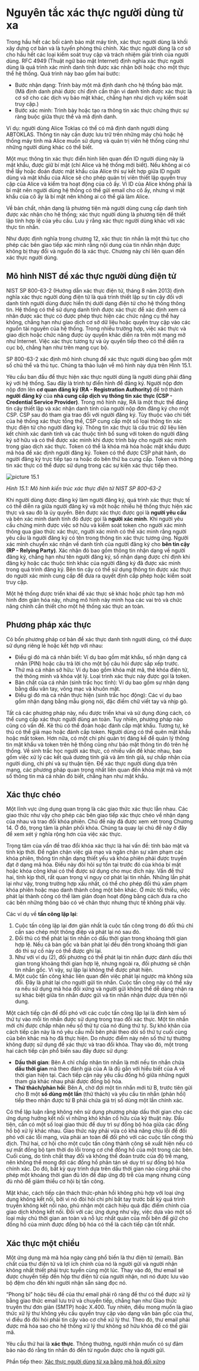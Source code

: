 # Nguyên tắc xác thực người dùng từ xa

Trong hầu hết các bối cảnh bảo mật máy tính, xác thực người dùng là khối xây dựng cơ bản và là tuyến phòng thủ chính. Xác thực người dùng là cơ sở cho hầu hết các loại kiểm soát truy cập và trách nhiệm giải trình của người dùng. RFC 4949 (Thuật ngữ bảo mật Internet) định nghĩa xác thực người dùng là quá trình xác minh danh tính được xác nhận bởi hoặc cho một thực thể hệ thống. Quá trình này bao gồm hai bước:

 - Bước nhận dạng: Trình bày một mã định danh cho hệ thống bảo mật. (Mã định danh phải được chỉ định cẩn thận vì danh tính được xác thực là cơ sở cho các dịch vụ bảo mật khác, chẳng hạn như dịch vụ kiểm soát truy cập.)
 - Bước xác minh: Trình bày hoặc tạo ra thông tin xác thực chứng thực sự ràng buộc giữa thực thể và mã định danh.

Ví dụ: người dùng Alice Toklas có thể có mã định danh người dùng ABTOKLAS. Thông tin này cần được lưu trữ trên những máy chủ hoặc hệ thống máy tính mà Alice muốn sử dụng và quản trị viên hệ thống cũng như những người dùng khác có thể biết.

Một mục thông tin xác thực điển hình liên quan đến ID người dùng này là mật khẩu, được giữ bí mật (chỉ Alice và hệ thống mới biết). Nếu không ai có thể lấy hoặc đoán được mật khẩu của Alice thì sự kết hợp giữa ID người dùng và mật khẩu của Alice sẽ cho phép quản trị viên thiết lập quyền truy cập của Alice và kiểm tra hoạt động của cô ấy. Vì ID của Alice không phải là bí mật nên người dùng hệ thống có thể gửi email cho cô ấy, nhưng vì mật khẩu của cô ấy là bí mật nên không ai có thể giả làm Alice.

Về bản chất, nhận dạng là phương tiện mà người dùng cung cấp danh tính được xác nhận cho hệ thống; xác thực người dùng là phương tiện để thiết lập tính hợp lệ của yêu cầu. Lưu ý rằng xác thực người dùng khác với xác thực tin nhắn.

Như được định nghĩa trong chương 12, xác thực tin nhắn là một thủ tục cho phép các bên giao tiếp xác minh rằng nội dung của tin nhắn nhận được không bị thay đổi và nguồn đó là xác thực. Chương này chỉ liên quan đến xác thực người dùng.

## Mô hình NIST để xác thực người dùng điện tử

NIST SP 800-63-2 (Hướng dẫn xác thực điện tử, tháng 8 năm 2013) định nghĩa xác thực người dùng điện tử là quá trình thiết lập sự tin cậy đối với danh tính người dùng được hiển thị dưới dạng điện tử cho hệ thống thông tin. Hệ thống có thể sử dụng danh tính được xác thực để xác định xem cá nhân được xác thực có được phép thực hiện các chức năng cụ thể hay không, chẳng hạn như giao dịch cơ sở dữ liệu hoặc quyền truy cập vào các nguồn tài nguyên của hệ thống. Trong nhiều trường hợp, việc xác thực và giao dịch hoặc chức năng được ủy quyền khác diễn ra trên một mạng mở như Internet. Việc xác thực tương tự và ủy quyền tiếp theo có thể diễn ra cục bộ, chẳng hạn như trên mạng cục bộ.

SP 800-63-2 xác định mô hình chung để xác thực người dùng bao gồm một số chủ thể và thủ tục. Chúng ta thảo luận về mô hình này dựa trên Hình 15.1.

Yêu cầu ban đầu để thực hiện xác thực người dùng là người dùng phải đăng ký với hệ thống. Sau đây là trình tự điển hình để đăng ký. Người nộp đơn nộp đơn lên **cơ quan đăng ký (RA - Registration Authority)** để trở thành **người đăng ký** của **nhà cung cấp dịch vụ thông tin xác thực (CSP - Credential Service Provider)**. Trong mô hình này, RA là một thực thể đáng tin cậy thiết lập và xác nhận danh tính của người nộp đơn đăng ký cho một CSP. CSP sau đó tham gia trao đổi với người đăng ký. Tùy thuộc vào chi tiết của hệ thống xác thực tổng thể, CSP cung cấp một số loại thông tin xác thực điện tử cho người đăng ký. Thông tin xác thực là cấu trúc dữ liệu liên kết chính xác danh tính và các thuộc tính bổ sung với token do người đăng ký sở hữu và có thể được xác minh khi được trình bày cho người xác minh trong giao dịch xác thực. Token có thể là khóa mã hóa hoặc mật khẩu được mã hóa để xác định người đăng ký. Token có thể được CSP phát hành, do người đăng ký trực tiếp tạo ra hoặc do bên thứ ba cung cấp. Token và thông tin xác thực có thể được sử dụng trong các sự kiện xác thực tiếp theo.

![picture 15.1](https://media.githubusercontent.com/media/MinkuruDev/ObsidianBackup/master/Cryptography/Assest/Picture_15_1.png)

*Hình 15.1: Mô hình kiến trúc xác thực điện tử NIST SP 800-63-2*

Khi người dùng được đăng ký làm người đăng ký, quá trình xác thực thực tế có thể diễn ra giữa người đăng ký và một hoặc nhiều hệ thống thực hiện xác thực và sau đó là ủy quyền. Bên được xác thực được gọi là **người yêu cầu** và bên xác minh danh tính đó được gọi là **người xác minh**. Khi người yêu cầu chứng minh được việc sở hữu và kiểm soát token cho người xác minh thông qua giao thức xác thực, người xác minh có thể xác minh rằng người yêu cầu là người đăng ký có tên trong thông tin xác thực tương ứng. Người xác minh chuyển xác nhận về danh tính của người đăng ký cho **bên tin cậy (RP - Relying Party)**. Xác nhận đó bao gồm thông tin nhận dạng về người đăng ký, chẳng hạn như tên người đăng ký, số nhận dạng được chỉ định khi đăng ký hoặc các thuộc tính khác của người đăng ký đã được xác minh trong quá trình đăng ký. Bên tin cậy có thể sử dụng thông tin được xác thực do người xác minh cung cấp để đưa ra quyết định cấp phép hoặc kiểm soát truy cập.

Một hệ thống được triển khai để xác thực sẽ khác hoặc phức tạp hơn mô hình đơn giản hóa này, nhưng mô hình này minh họa các vai trò và chức năng chính cần thiết cho một hệ thống xác thực an toàn.

## Phương pháp xác thực

Có bốn phương pháp cơ bản để xác thực danh tính người dùng, có thể được sử dụng riêng lẻ hoặc kết hợp với nhau:

- Điều gì đó mà cá nhân biết: Ví dụ bao gồm mật khẩu, số nhận dạng cá nhân (PIN) hoặc câu trả lời cho một bộ câu hỏi được sắp xếp trước.
- Thứ mà cá nhân sở hữu: Ví dụ bao gồm khóa mật mã, thẻ khóa điện tử, thẻ thông minh và khóa vật lý. Loại trình xác thực này được gọi là token.
- Bản chất của cá nhân (sinh trắc học tĩnh): Ví dụ bao gồm sự nhận dạng bằng dấu vân tay, võng mạc và khuôn mặt.
- Điều gì đó mà cá nhân thực hiện (sinh trắc học động): Các ví dụ bao gồm nhận dạng bằng mẫu giọng nói, đặc điểm chữ viết tay và nhịp gõ.

Tất cả các phương pháp này, nếu được triển khai và sử dụng đúng cách, có thể cung cấp xác thực người dùng an toàn. Tuy nhiên, phương pháp nào cũng có vấn đề. Kẻ thù có thể đoán hoặc đánh cắp mật khẩu. Tương tự, kẻ thù có thể giả mạo hoặc đánh cắp token. Người dùng có thể quên mật khẩu hoặc mất token. Hơn nữa, có một chi phí quản trị đáng kể để quản lý thông tin mật khẩu và token trên hệ thống cũng như bảo mật thông tin đó trên hệ thống. Về sinh trắc học người xác thực, có nhiều vấn đề khác nhau, bao gồm việc xử lý các kết quả dương tính giả và âm tính giả, sự chấp nhận của người dùng, chi phí và sự thuận tiện. Để xác thực người dùng dựa trên mạng, các phương pháp quan trọng nhất liên quan đến khóa mật mã và một số thông tin mà cá nhân đó biết, chẳng hạn như mật khẩu.

## Xác thực chéo

Một lĩnh vực ứng dụng quan trọng là các giao thức xác thực lẫn nhau. Các giao thức như vậy cho phép các bên giao tiếp xác thực chéo về nhận dạng của nhau và trao đổi khóa phiên. Chủ đề này đã được xem xét trong Chương 14. Ở đó, trọng tâm là phân phối khóa. Chúng ta quay lại chủ đề này ở đây để xem xét ý nghĩa rộng hơn của việc xác thực.

Trọng tâm của vấn đề trao đổi khóa xác thực là hai vấn đề: tính bảo mật và tính kịp thời. Để ngăn chặn việc giả mạo và ngăn chặn sự xâm phạm các khóa phiên, thông tin nhận dạng thiết yếu và khóa phiên phải được truyền đạt ở dạng mã hóa. Điều này đòi hỏi sự tồn tại trước đó của khóa bí mật hoặc khóa công khai có thể được sử dụng cho mục đích này. Vấn đề thứ hai, tính kịp thời, rất quan trọng vì nguy cơ phát lại tin nhắn. Những lần phát lại như vậy, trong trường hợp xấu nhất, có thể cho phép đối thủ xâm phạm khóa phiên hoặc mạo danh thành công một bên khác. Ở mức tối thiểu, việc phát lại thành công có thể làm gián đoạn hoạt động bằng cách đưa ra cho các bên những thông báo có vẻ chân thực nhưng thực tế không phải vậy.

Các ví dụ về **tấn công lặp lại**:

1. Cuộc tấn công lặp lại đơn giản nhất là cuộc tấn công trong đó đối thủ chỉ cần sao chép một thông điệp và phát lại nó sau đó.
2. Đối thủ có thể phát lại tin nhắn có dấu thời gian trong khoảng thời gian hợp lệ. Nếu cả bản gốc và bản phát lại đều đến trong khoảng thời gian đó thì sự cố này có thể được ghi lại.
3. Như với ví dụ (2), đối phương có thể phát lại tin nhắn được đánh dấu thời gian trong khoảng thời gian hợp lệ, nhưng ngoài ra, đối phương sẽ chặn tin nhắn gốc. Vì vậy, sự lặp lại không thể được phát hiện.
4. Một cuộc tấn công khác liên quan đến việc phát lại ngược mà không sửa đổi. Đây là phát lại cho người gửi tin nhắn. Cuộc tấn công này có thể xảy ra nếu sử dụng mã hóa đối xứng và người gửi không thể dễ dàng nhận ra sự khác biệt giữa tin nhắn được gửi và tin nhắn nhận được dựa trên nội dung.

Một cách tiếp cận để đối phó với các cuộc tấn công lặp lại là đính kèm số thứ tự vào mỗi tin nhắn được sử dụng trong trao đổi xác thực. Một tin nhắn mới chỉ được chấp nhận nếu số thứ tự của nó đúng thứ tự. Sự khó khăn của cách tiếp cận này là nó yêu cầu mỗi bên phải theo dõi số thứ tự cuối cùng của bên khác mà họ đã thực hiện. Do nhược điểm này nên số thứ tự thường không được sử dụng để xác thực và trao đổi khóa. Thay vào đó, một trong hai cách tiếp cận phổ biến sau đây được sử dụng:

- **Dấu thời gian**: Bên A chỉ chấp nhận tin nhắn là mới nếu tin nhắn chứa **dấu thời gian** mà theo đánh giá của A là đủ gần với hiểu biết của A về thời gian hiện tại. Cách tiếp cận này yêu cầu đồng hồ giữa những người tham gia khác nhau phải được đồng bộ hóa.
- **Thử thách/phản hồi**: Bên A, chờ đợi một tin nhắn mới từ B, trước tiên gửi cho B một **số dùng một lần** (thử thách) và yêu cầu tin nhắn (phản hồi) tiếp theo nhận được từ B phải chứa giá trị số dùng một lần chính xác.

Có thể lập luận rằng không nên sử dụng phương pháp dấu thời gian cho các ứng dụng hướng kết nối vì những khó khăn cố hữu của kỹ thuật này. Đầu tiên, cần có một số loại giao thức để duy trì sự đồng bộ hóa giữa các đồng hồ bộ xử lý khác nhau. Giao thức này phải vừa có khả năng chịu lỗi để đối phó với các lỗi mạng, vừa phải an toàn để đối phó với các cuộc tấn công thù địch. Thứ hai, cơ hội cho một cuộc tấn công thành công sẽ xuất hiện nếu có sự mất đồng bộ tạm thời do lỗi trong cơ chế đồng hồ của một trong các bên. Cuối cùng, do tính chất thay đổi và không thể đoán trước của độ trễ mạng, nên không thể mong đợi các đồng hồ phân tán sẽ duy trì sự đồng bộ hóa chính xác. Do đó, bất kỳ quy trình dựa trên dấu thời gian nào cũng phải cho phép một khoảng thời gian đủ lớn để đáp ứng độ trễ của mạng nhưng cũng đủ nhỏ để giảm thiểu cơ hội bị tấn công.

Mặt khác, cách tiếp cận thách thức-phản hồi không phù hợp với loại ứng dụng không kết nối, bởi vì nó đòi hỏi chi phí bắt tay trước bất kỳ quá trình truyền không kết nối nào, phủ nhận một cách hiệu quả đặc điểm chính của giao dịch không kết nối. Đối với các ứng dụng như vậy, việc dựa vào một số loại máy chủ thời gian an toàn và nỗ lực nhất quán của mỗi bên để giữ cho đồng hồ của mình được đồng bộ hóa có thể là cách tiếp cận tốt nhất.

## Xác thực một chiều

Một ứng dụng mà mã hóa ngày càng phổ biến là thư điện tử (email). Bản chất của thư điện tử và lợi ích chính của nó là người gửi và người nhận không nhất thiết phải trực tuyến cùng một lúc. Thay vào đó, thư email sẽ được chuyển tiếp đến hộp thư điện tử của người nhận, nơi nó được lưu vào bộ đệm cho đến khi người nhận sẵn sàng đọc nó.

“Phong bì” hoặc tiêu đề của thư email phải rõ ràng để thư có thể được xử lý bằng giao thức email lưu trữ và chuyển tiếp, chẳng hạn như Giao thức truyền thư đơn giản (SMTP) hoặc X.400. Tuy nhiên, điều mong muốn là giao thức xử lý thư không yêu cầu quyền truy cập vào dạng văn bản gốc của thư, vì điều đó đòi hỏi phải tin cậy vào cơ chế xử lý thư. Theo đó, thư email phải được mã hóa sao cho hệ thống xử lý thư không sở hữu khóa để có thể giải mã.

Yêu cầu thứ hai là **xác thực**. Thông thường, người nhận muốn có sự đảm bảo nào đó rằng tin nhắn đó đến từ nguồn được cho là người gửi.

Phần tiếp theo: [Xác thực người dùng từ xa bằng mã hoá đối xứng](./Xác%20thực%20người%20dùng%20từ%20xa%20bằng%20mã%20hoá%20đối%20xứng.md)